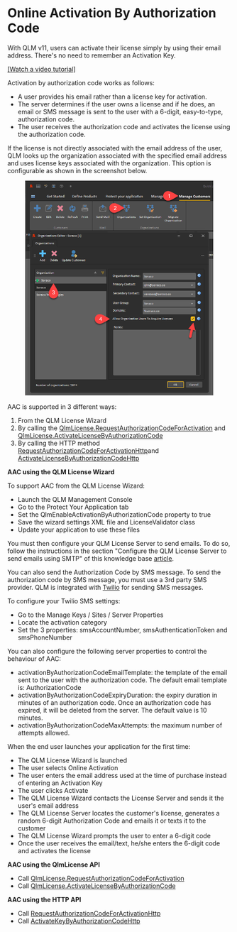 # Online Activation By Authorization Code

With QLM v11, users can activate their license simply by using their email address. There's no need to remember an Activation Key.

[\[Watch a video tutorial\]](http://www.screencast.com/users/Soraco/folders/Quick%20License%20Manager%2011/media/bd4fd5ad-bec0-456a-99b3-195ada53dec1)

Activation by authorization code works as follows:

* A user provides his email rather than a license key for activation.
* The server determines if the user owns a license and if he does, an email or SMS message is sent to the user with a 6-digit, easy-to-type, authorization code.
* The user receives the authorization code and activates the license using the authorization code.

If the license is not directly associated with the email address of the user, QLM looks up the organization associated with the specified email address and uses license keys associated with the organization. This option is configurable as shown in the screenshot below.

<figure><img src="../../.gitbook/assets/image.png" alt=""><figcaption></figcaption></figure>



AAC is supported in 3 different ways:

1. From the QLM License Wizard
2. By calling the [QlmLicense.RequestAuthorizationCodeForActivation](../../api-reference/qlmlicense/application-methods/requestauthorizationcodeforactivation.md) and [QlmLicense.ActivateLicenseByAuthorizationCode](../../api-reference/qlmlicense/application-methods/activatelicensebyauthorizationcode.md)
3. By calling the HTTP method [RequestAuthorizationCodeForActivationHttp](../../api-reference/http-methods/requestauthorizationcodeforactivationhttp.md)and [ActivateLicenseByAuthorizationCodeHttp](../../api-reference/http-methods/activatekeybyauthorizationcodehttp.md)

**AAC using the QLM License Wizard**

To support AAC from the QLM License Wizard:

* Launch the QLM Management Console
* Go to the Protect Your Application tab
* Set the QlmEnableActivationByAuthorizationCode property to true
* Save the wizard settings XML file and LicenseValidator class
* Update your application to use these files

You must then configure your QLM License Server to send emails. To do so, follow the instructions in the section "Configure the QLM License Server to send emails using SMTP" of this knowledge base [article](../../email-framework/configuration/how-to-configure-qlm-to-send-mail-using-smtp.md).

You can also send the Authorization Code by SMS message. To send the authorization code by SMS message, you must use a 3rd party SMS provider. QLM is integrated with [Twilio](https://www.twilio.com/) for sending SMS messages.

To configure your Twilio SMS settings:

* Go to the Manage Keys / Sites / Server Properties
* Locate the activation category
* Set the 3 properties: smsAccountNumber, smsAuthenticationToken and smsPhoneNumber

You can also configure the following server properties to control the behaviour of AAC:

* activationByAuthorizationCodeEmailTemplate: the template of the email sent to the user with the authorization code. The default email template is: AuthorizationCode
* &#x20;activationByAuthorizationCodeExpiryDuration: the expiry duration in minutes of an authorization code. Once an authorization code has expired, it will be deleted from the server. The default value is 10 minutes.
* activationByAuthorizationCodeMaxAttempts: the maximum number of attempts allowed.&#x20;

When the end user launches your application for the first time:

* The QLM License Wizard is launched
* The user selects Online Activation
* The user enters the email address used at the time of purchase instead of entering an Activation Key
* The user clicks Activate
* The QLM License Wizard contacts the License Server and sends it the user's email address
* The QLM License Server locates the customer's license, generates a random 6-digit Authorization Code and emails it or texts it to the customer
* The QLM License Wizard prompts the user to enter a 6-digit code
* Once the user receives the email/text, he/she enters the 6-digit code and activates the license

**AAC using the QlmLicense API**

* Call [QlmLicense.RequestAuthorizationCodeForActivation](../../api-reference/qlmlicense/application-methods/requestauthorizationcodeforactivation.md)
* Call [QlmLicense.ActivateLicenseByAuthorizationCode](../../api-reference/qlmlicense/application-methods/activatelicensebyauthorizationcode.md)

&#x20;**AAC using the HTTP API**

* Call [RequestAuthorizationCodeForActivationHttp](../../api-reference/http-methods/requestauthorizationcodeforactivationhttp.md)
* Call [ActivateKeyByAuthorizationCodeHttp](../../api-reference/http-methods/activatekeybyauthorizationcodehttp.md)
